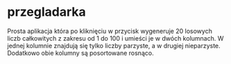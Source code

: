 # przegladarka

Prosta aplikacja która po kliknięciu w przycisk wygeneruje 20
losowych liczb całkowitych z zakresu od 1 do 100 i umieści je w dwóch kolumnach. W jednej
kolumnie znajdują się tylko liczby parzyste, a w drugiej nieparzyste. Dodatkowo obie kolumny
są posortowane rosnąco.

